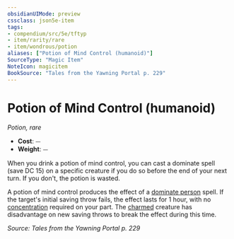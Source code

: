 ```yaml
---
obsidianUIMode: preview
cssclass: json5e-item
tags:
- compendium/src/5e/tftyp
- item/rarity/rare
- item/wondrous/potion
aliases: ["Potion of Mind Control (humanoid)"]
SourceType: "Magic Item"
NoteIcon: magicitem
BookSource: "Tales from the Yawning Portal p. 229"
---
```

# Potion of Mind Control (humanoid)
*Potion, rare*  

- **Cost**: ⏤
- **Weight**: ⏤

When you drink a potion of mind control, you can cast a dominate spell (save DC 15) on a specific creature if you do so before the end of your next turn. If you don't, the potion is wasted.

A potion of mind control produces the effect of a [dominate person](/2-Mechanics/CLI/spells/dominate-person.md) spell. If the target's initial saving throw fails, the effect lasts for 1 hour, with no [concentration](/2-Mechanics/CLI/rules/conditions.md#concentration) required on your part. The [charmed](/2-Mechanics/CLI/rules/conditions.md#charmed) creature has disadvantage on new saving throws to break the effect during this time.

*Source: Tales from the Yawning Portal p. 229*